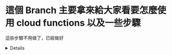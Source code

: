 # 這個 Branch 主要拿來給大家看要怎麼使用 cloud functions 以及一些步驟

這些步驟不用做了，已經做好
<details>

  ## Global installation
  ```bash
  npm install -g firebase-tools
  dart pub global activate flutterfire_cli
  ```

  ## login Firebase
  ```bash
  cd teddy_sit
  firebase login
  firebae configure
  ```

  ## Add dependencies
  ```yaml
  dependencies:
    flutter:
      sdk: flutter
    google_fonts: ^6.3.1

    # firebase
    firebase_core: ^4.1.0    <--- This one
    # cloud functions
    cloud_firestore: ^6.0.1
    cloud_functions: ^6.0.1
  ```
</details>
